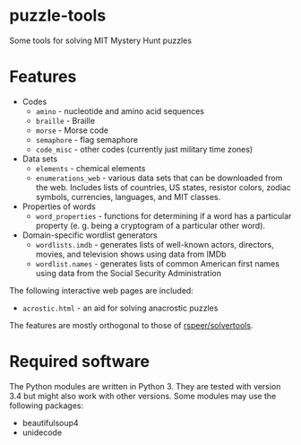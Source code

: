 puzzle-tools
============

Some tools for solving MIT Mystery Hunt puzzles

Features
========
* Codes
	* `amino` - nucleotide and amino acid sequences
	* `braille` - Braille
	* `morse` - Morse code
	* `semaphore` - flag semaphore
	* `code_misc` - other codes (currently just military time zones)
* Data sets
	* `elements` - chemical elements
	* `enumerations_web` - various data sets that can be downloaded from the web.  Includes lists of countries, US states, resistor colors, zodiac symbols, currencies, languages, and MIT classes.
* Properties of words
	* `word_properties` - functions for determining if a word has a particular property (e. g. being a cryptogram of a particular other word).
* Domain-specific wordlist generators
	* `wordlists.imdb` - generates lists of well-known actors, directors, movies, and television shows using data from IMDb
	* `wordlist.names` - generates lists of common American first names using data from the Social Security Administration

The following interactive web pages are included:
* `acrostic.html` - an aid for solving anacrostic puzzles

The features are mostly orthogonal to those of [rspeer/solvertools](https://github.com/rspeer/solvertools).

Required software
=================
The Python modules are written in Python 3.  They are tested with version 3.4
but might also work with other versions.  Some modules may use the following
packages:
* beautifulsoup4
* unidecode
